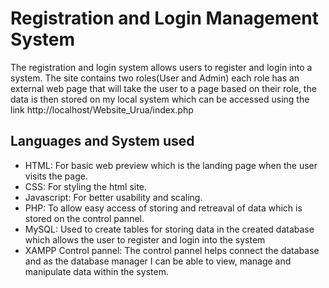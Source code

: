 <h1>Registration and Login Management System</h1>
The registration and login system allows users to register and login into a system. The site contains two roles(User and Admin) each role has an external web page that will take the user 
to a page based on their role, the data is then stored on my local system which can be accessed using the link http://localhost/Website_Urua/index.php
<h2>Languages and System used</h2>
<ul>
  <li>HTML: For basic web preview which is the landing page when the user visits the page.</li>
  <li>CSS: For styling the html site.</li>
  <li>Javascript: For better usability and scaling.</li>
  <li>PHP: To allow easy access of storing and retreaval of data which is stored on the control pannel. </li>
  <li>MySQL: Used to create tables for storing data in the created database which allows the user to register and login into the system</li>
  <li>XAMPP Control pannel: The control pannel helps connect the database and as the database manager I can be able to view, manage and manipulate data within the system.</li>
</ul>
